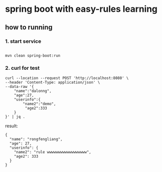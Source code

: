 # spring boot with easy-rules learning

## how to running

### 1. start service

```code

mvn clean spring-boot:run

```

### 2. curl for test

```code
curl --location --request POST 'http://localhost:8080' \
--header 'Content-Type: application/json' \
--data-raw '{
  	"name":"dalonng",
  	"age":27,
  	"userinfo":{
  		"name2":"demo",
  	     "age2":333
  	}
}' | jq .
```

result:

```code
{
  "name": "rongfengliang",
  "age": 27,
  "userinfo": {
    "name2": "rule wwwwwwwwwwwwwwwwww",
    "age2": 333
  }
}
```
